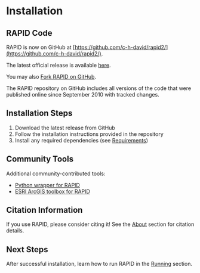 # Installation

## RAPID Code

RAPID is now on GitHub at [https://github.com/c-h-david/rapid2/](https://github.com/c-h-david/rapid2/).

The latest official release is available [here](https://github.com/c-h-david/rapid2/releases/latest).

You may also [Fork RAPID on GitHub](https://github.com/c-h-david/rapid2/fork).

The RAPID repository on GitHub includes all versions of the code that were published online since September 2010 with tracked changes.

## Installation Steps

1. Download the latest release from GitHub
2. Follow the installation instructions provided in the repository
3. Install any required dependencies (see [Requirements](requirements.md))

## Community Tools

Additional community-contributed tools:

- [Python wrapper for RAPID](https://github.com/erdc-cm/RAPIDpy)
- [ESRI ArcGIS toolbox for RAPID](https://github.com/Esri/python-toolbox-for-rapid)

## Citation Information

If you use RAPID, please consider citing it! See the [About](../../about/publications.md) section for citation details.

## Next Steps

After successful installation, learn how to run RAPID in the [Running](running.md) section.
